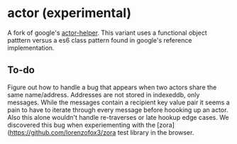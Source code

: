 # actor (experimental)
 A fork of google's [actor-helper](https://github.com/PolymerLabs/actor-helpers). This variant uses a functional object patttern versus a es6 class pattern found in google's reference implementation.

 ## To-do
 Figure out how to handle a bug that appears when two actors share the same name/address. Addresses are not stored in indexeddb, only messages. While the messages contain a recipient key value pair it seems a pain to have to iterate through every message before hoooking up an actor. Also this alone wouldn't handle re-traverses or late hookup edge cases. We discovered this bug when experiementing with the [zora](https://github.com/lorenzofox3/zora test library in the browser.
